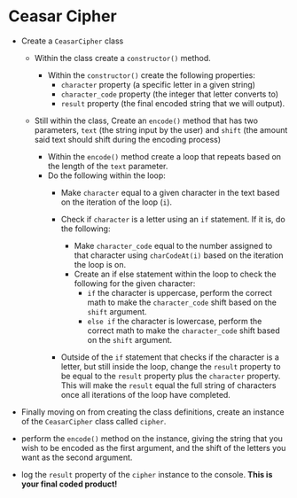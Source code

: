 # Ceasar Cipher

* Create a `CeasarCipher` class
   * Within the class create a `constructor()` method.
      * Within the `constructor()` create the following properties:
         * `character` property (a specific letter in a given string)
         * `character_code` property (the integer that letter converts to)
         * `result` property (the final encoded string that we will output).

   * Still within the class, Create an `encode()` method that has two parameters, `text` (the string input by the user) and `shift` (the amount said text should shift during the encoding process)
      * Within the `encode()` method create a loop that repeats based on the length of the `text` parameter.
      * Do the following within the loop:
         * Make `character` equal to a given character in the text based on the iteration of the loop (`i`).
         * Check if `character` is a letter using an `if` statement. If it is, do the following:
            * Make `character_code` equal to the number assigned to that character using `charCodeAt(i)` based on the iteration the loop is on.
            * Create an if else statement within the loop to check the following for the given character:
               * `if` the character is uppercase, perform the correct math to make the `character_code` shift based on the `shift` argument.
               * `else if` the character is lowercase, perform the correct math to make the `character_code` shift based on the `shift` argument.

         * Outside of the `if` statement that checks if the character is a letter, but still inside the loop, change the `result` property to be equal to the `result` property plus the `character` property. This will make the `result` equal the full string of characters once all iterations of the loop have completed.

* Finally moving on from creating the class definitions, create an instance of the `CeasarCipher` class called `cipher`.
* perform the `encode()` method on the instance, giving the string that you wish to be encoded as the first argument, and the shift of the letters you want as the second argument.
* log the `result` property of the `cipher` instance to the console. **This is your final coded product!**
